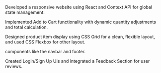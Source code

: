 Developed a responsive website using React and Context API for global state management.

Implemented Add to Cart functionality with dynamic quantity adjustments and total calculation.

Designed product item display using CSS Grid for a clean, flexible layout, and used CSS Flexbox for other layout.

components like the navbar and footer.

Created Login/Sign Up UIs and integrated a Feedback Section for user reviews.
